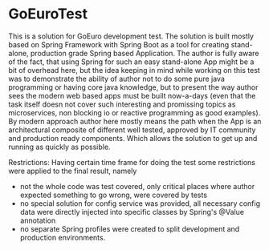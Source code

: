 # GoEuroTest

This is a solution for GoEuro development test. The solution is built mostly based on Spring Framework with Spring Boot
as a tool for creating stand-alone, production grade Spring based Application. The author is fully aware of the fact,
that using Spring for such an easy stand-alone App might be a bit of overhead here, but the idea keeping in mind while
working on this test was to demonstrate the ability of author not to do some pure java programming or having core java
knowledge, but to present the way author sees the modern web based apps must be built now-a-days (even that the task
itself doesn not cover such interesting and promissing topics as microservices, non blocking io or reactive programming
as good examples). By modern approach author here mostly means the path when the App is an architectural composite of
different well tested, approved by IT community and production ready components. Which allows the solution to get up and
running as quickly as possible.

Restrictions: Having certain time frame for doing the test some restrictions were applied to the final result, namely
* not the whole code was test covered, only critical places where author expected something to go wrong, were covered by tests
* no special solution for config service was provided, all necessary config data were directly injected into specific classes by Spring's @Value annotation
* no separate Spring profiles were created to split development and production environments.
